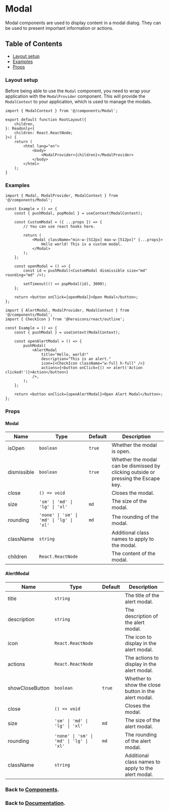 # Modal

Modal components are used to display content in a modal dialog. They can be used to present important information or actions.

## Table of Contents

-   [Layout setup](#layout-setup)
-   [Examples](#examples)
-   [Props](#props)

### Layout setup

Before being able to use the `Modal` component, you need to wrap your application with the `ModalProvider` component. This will provide the `ModalContext` to your application, which is used to manage the modals.

```tsx
import { ModalContext } from '@/components/Modal';

export default function RootLayout({
    children,
}: Readonly<{
    children: React.ReactNode;
}>) {
    return (
        <html lang="en">
            <body>
                <ModalProvider>{children}</ModalProvider>
            </body>
        </html>
    );
}
```

### Examples

```tsx
import { Modal, ModalProvider, ModalContext } from '@/components/Modal';

const Example = () => {
    const { pushModal, popModal } = useContext(ModalContext);

    const CustomModal = ({ ...props }) => {
        // You can use react hooks here.

        return (
            <Modal className="min-w-[512px] max-w-[512px]" {...props}>
                Hello world! This is a custom modal.
            </Modal>
        );
    };

    const openModal = () => {
        const id = pushModal(<CustomModal dismissible size="md" rounding="md" />);

        setTimeout(() => popModal(id), 3000);
    };

    return <button onClick={openModal}>Open Modal</button>;
};
```

```tsx
import { AlertModal, ModalProvider, ModalContext } from '@/components/Modal';
import { CheckIcon } from '@heroicons/react/outline';

const Example = () => {
    const { pushModal } = useContext(ModalContext);

    const openAlertModal = () => {
        pushModal(
            <AlertModal
                title="Hello, world!"
                description="This is an alert."
                icon={<CheckIcon className="w-full h-full" />}
                actions={<button onClick={() => alert('Action clicked!')}>Action</button>}
            />,
        );
    };

    return <button onClick={openAlertModal}>Open Alert Modal</button>;
};
```

### Props

#### Modal

| Name        | Type                                     | Default | Description                                                                        |
| ----------- | ---------------------------------------- | ------- | ---------------------------------------------------------------------------------- |
| isOpen      | `boolean`                                | `true`  | Whether the modal is open.                                                         |
| dismissible | `boolean`                                | `true`  | Whether the modal can be dismissed by clicking outside or pressing the Escape key. |
| close       | `() => void`                             |         | Closes the modal.                                                                  |
| size        | `'sm' \| 'md' \| 'lg' \| 'xl'`           | `md`    | The size of the modal.                                                             |
| rounding    | `'none' \| 'sm' \| 'md' \| 'lg' \| 'xl'` | `md`    | The rounding of the modal.                                                         |
| className   | `string`                                 |         | Additional class names to apply to the modal.                                      |
| children    | `React.ReactNode`                        |         | The content of the modal.                                                          |

#### AlertModal

| Name            | Type                                     | Default | Description                                          |
| --------------- | ---------------------------------------- | ------- | ---------------------------------------------------- |
| title           | `string`                                 |         | The title of the alert modal.                        |
| description     | `string`                                 |         | The description of the alert modal.                  |
| icon            | `React.ReactNode`                        |         | The icon to display in the alert modal.              |
| actions         | `React.ReactNode`                        |         | The actions to display in the alert modal.           |
| showCloseButton | `boolean`                                | `true`  | Whether to show the close button in the alert modal. |
| close           | `() => void`                             |         | Closes the modal.                                    |
| size            | `'sm' \| 'md' \| 'lg' \| 'xl'`           | `md`    | The size of the alert modal.                         |
| rounding        | `'none' \| 'sm' \| 'md' \| 'lg' \| 'xl'` | `md`    | The rounding of the alert modal.                     |
| className       | `string`                                 |         | Additional class names to apply to the alert modal.  |

### Back to [Components](../README.md).

### Back to [Documentation](../../README.md).

